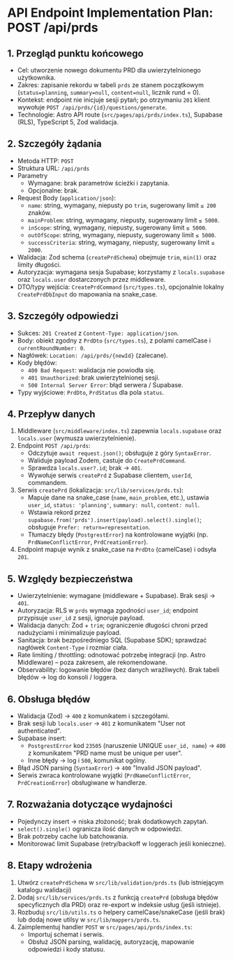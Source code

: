 # API Endpoint Implementation Plan: POST /api/prds

## 1. Przegląd punktu końcowego
- Cel: utworzenie nowego dokumentu PRD dla uwierzytelnionego użytkownika.
- Zakres: zapisanie rekordu w tabeli `prds` ze stanem początkowym (`status=planning`, `summary=null`, `content=null`, licznik rund = 0).
- Kontekst: endpoint nie inicjuje sesji pytań; po otrzymaniu `201` klient wywołuje `POST /api/prds/{id}/questions/generate`.
- Technologie: Astro API route (`src/pages/api/prds/index.ts`), Supabase (RLS), TypeScript 5, Zod walidacja.

## 2. Szczegóły żądania
- Metoda HTTP: `POST`
- Struktura URL: `/api/prds`
- Parametry
  - Wymagane: brak parametrów ścieżki i zapytania.
  - Opcjonalne: brak.
- Request Body (`application/json`):
  - `name`: string, wymagany, niepusty po `trim`, sugerowany limit `≤ 200` znaków.
  - `mainProblem`: string, wymagany, niepusty, sugerowany limit `≤ 5000`.
  - `inScope`: string, wymagany, niepusty, sugerowany limit `≤ 5000`.
  - `outOfScope`: string, wymagany, niepusty, sugerowany limit `≤ 5000`.
  - `successCriteria`: string, wymagany, niepusty, sugerowany limit `≤ 2000`.
- Walidacja: Zod schema (`createPrdSchema`) obejmuje `trim`, `min(1)` oraz limity długości.
- Autoryzacja: wymagana sesja Supabase; korzystamy z `locals.supabase` oraz `locals.user` dostarczonych przez middleware.
- DTO/typy wejścia: `CreatePrdCommand` (`src/types.ts`), opcjonalnie lokalny `CreatePrdDbInput` do mapowania na snake_case.

## 3. Szczegóły odpowiedzi
- Sukces: `201 Created` z `Content-Type: application/json`.
- Body: obiekt zgodny z `PrdDto` (`src/types.ts`), z polami camelCase i `currentRoundNumber: 0`.
- Nagłówek: `Location: /api/prds/{newId}` (zalecane).
- Kody błędów:
  - `400 Bad Request`: walidacja nie powiodła się.
  - `401 Unauthorized`: brak uwierzytelnionej sesji.
  - `500 Internal Server Error`: błąd serwera / Supabase.
- Typy wyjściowe: `PrdDto`, `PrdStatus` dla pola `status`.

## 4. Przepływ danych
1. Middleware (`src/middleware/index.ts`) zapewnia `locals.supabase` oraz `locals.user` (wymusza uwierzytelnienie).
2. Endpoint `POST /api/prds`:
   - Odczytuje `await request.json()`; obsługuje z góry `SyntaxError`.
   - Waliduje payload Zodem, castuje do `CreatePrdCommand`.
   - Sprawdza `locals.user?.id`; brak → `401`.
   - Wywołuje serwis `createPrd` z Supabase clientem, `userId`, commandem.
3. Serwis `createPrd` (lokalizacja: `src/lib/services/prds.ts`):
   - Mapuje dane na snake_case (`name`, `main_problem`, etc.), ustawia `user_id`, `status: 'planning'`, `summary: null`, `content: null`.
   - Wstawia rekord przez `supabase.from('prds').insert(payload).select().single()`; obsługuje `Prefer: return=representation`.
   - Tłumaczy błędy (`PostgrestError`) na kontrolowane wyjątki (np. `PrdNameConflictError`, `PrdCreationError`).
4. Endpoint mapuje wynik z snake_case na `PrdDto` (camelCase) i odsyła `201`.

## 5. Względy bezpieczeństwa
- Uwierzytelnienie: wymagane (middleware + Supabase). Brak sesji → `401`.
- Autoryzacja: RLS w `prds` wymaga zgodności `user_id`; endpoint przypisuje `user_id` z sesji, ignoruje payload.
- Walidacja danych: Zod + `trim`; ograniczenie długości chroni przed nadużyciami i minimalizuje payload.
- Sanitacja: brak bezpośredniego SQL (Supabase SDK); sprawdzać nagłówek `Content-Type` i rozmiar ciała.
- Rate limiting / throttling: odnotować potrzebę integracji (np. Astro Middleware) – poza zakresem, ale rekomendowane.
- Observability: logowanie błędów (bez danych wrażliwych). Brak tabeli błędów → log do konsoli / loggera.

## 6. Obsługa błędów
- Walidacja (Zod) → `400` z komunikatem i szczegółami.
- Brak sesji lub `locals.user` → `401` z komunikatem "User not authenticated".
- Supabase insert:
  - `PostgrestError` kod `23505` (naruszenie UNIQUE `user_id, name`) → `400` z komunikatem "PRD name must be unique per user".
  - Inne błędy → log i `500`, komunikat ogólny.
- Błąd JSON parsing (`SyntaxError`) → `400` "Invalid JSON payload".
- Serwis zwraca kontrolowane wyjątki (`PrdNameConflictError`, `PrdCreationError`) obsługiwane w handlerze.

## 7. Rozważania dotyczące wydajności
- Pojedynczy insert → niska złożoność; brak dodatkowych zapytań.
- `select().single()` ogranicza ilość danych w odpowiedzi.
- Brak potrzeby cache lub batchowania.
- Monitorować limit Supabase (retry/backoff w loggerach jeśli konieczne).

## 8. Etapy wdrożenia
1. Utwórz `createPrdSchema` w `src/lib/validation/prds.ts` (lub istniejącym katalogu walidacji)
2. Dodaj `src/lib/services/prds.ts` z funkcją `createPrd` (obsługa błędów specyficznych dla PRD) oraz re-export w indeksie usług (jeśli istnieje).
3. Rozbuduj `src/lib/utils.ts` o helpery camelCase/snakeCase (jeśli brak) lub dodaj nowe utilsy w `src/lib/mappers/prds.ts`.
4. Zaimplementuj handler `POST` w `src/pages/api/prds/index.ts`:
   - Importuj schemat i serwis.
   - Obsłuż JSON parsing, walidację, autoryzację, mapowanie odpowiedzi i kody statusu.

